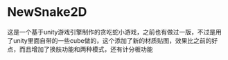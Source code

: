 # NewSnake2D
这是一个基于unity游戏引擎制作的贪吃蛇小游戏，之前也有做过一版，不过是用了unity里面自带的一些cube做的，这个添加了新的材质贴图，效果比之前的好点，而且增加了换肤功能和两种模式，还有计分板功能
